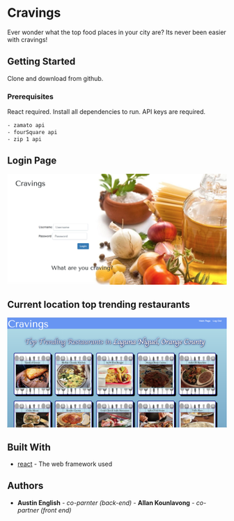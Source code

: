 # Cravings

Ever wonder what the top food places in your city are? Its never been easier with cravings!

## Getting Started

Clone and download from github.

### Prerequisites

  React required. Install all dependencies to run. API keys are required.

```
- zamato api
- fourSquare api
- zip 1 api
```

## Login Page
![login page](https://github.com/AustinEnglish/Cravings-web-app-/blob/master/Screen%20Shot%202019-02-02%20at%201.07.02%20PM.png?raw=true "Title")


## Current location top trending restaurants
![current location top foods](https://github.com/AustinEnglish/Cravings-web-app-/blob/master/Screen%20Shot%202019-02-02%20at%201.08.32%20PM.png?raw=true "Title")




## Built With

* [react](https://reactjs.org/) - The web framework used


## Authors

* **Austin English** - *co-parnter (back-end)* - **Allan Kounlavong** - *co-partner (front end)*




